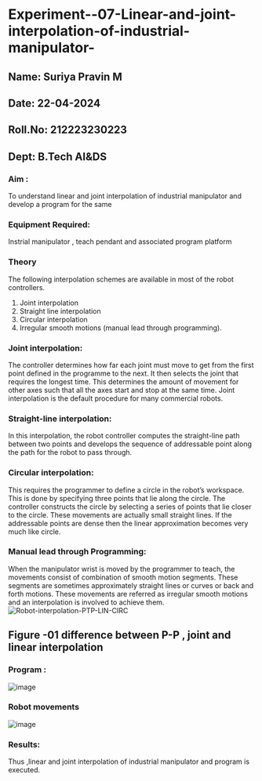 # Experiment--07-Linear-and-joint-interpolation-of-industrial-manipulator-
## Name: Suriya Pravin M
## Date: 22-04-2024
## Roll.No: 212223230223
## Dept: B.Tech AI&DS
### Aim :
To understand linear and joint interpolation of industrial manipulator and develop a program for the same 
      
### Equipment Required: 
Instrial manipulator , teach pendant and associated program platform 
      
### Theory 
The following interpolation schemes are available in most of the robot controllers.
1. Joint interpolation
2. Straight line interpolation
3. Circular interpolation
4. Irregular smooth motions (manual lead through programming).
### Joint interpolation: 
The controller determines how far each joint must move to get from the first point defined in the programme to the next. It then selects the joint that
requires the longest time. This determines the amount of movement for other axes such that all the axes start and stop at the same time. Joint interpolation is the default procedure for many commercial robots.

### Straight-line interpolation: 
In this interpolation, the robot controller computes the straight-line path between two points and develops the sequence of addressable point along the path for the robot to pass through.

### Circular interpolation: 
This requires the programmer to define a circle in the
robot’s workspace. This is done by specifying three points that lie along the circle. The controller constructs the circle by selecting a series of points that lie closer to the circle. These movements are actually small straight lines. If the addressable points are dense then the linear approximation becomes very much like circle.
### Manual lead through Programming: 
When the manipulator wrist is moved by the programmer to teach, the movements consist of combination of smooth motion segments. These segments are sometimes approximately straight lines or curves or back and forth motions. These movements are referred as irregular smooth motions and an interpolation is involved to achieve them.
![Robot-interpolation-PTP-LIN-CIRC](https://user-images.githubusercontent.com/36288975/201615171-d0886aaa-8220-4b0c-8a1d-3d8a5c69c76a.png)
## Figure -01 difference between P-P , joint and linear interpolation 
### Program :  
![image](https://github.com/Sharonsteffani2005/Experiment--07-Linear-and-joint-interpolation-of-industrial-manipulator-/assets/144979934/bd22e66b-2592-4050-992f-2f9ed2bd9db2)
 
### Robot movements 
![image](https://github.com/Sharonsteffani2005/Experiment--07-Linear-and-joint-interpolation-of-industrial-manipulator-/assets/144979934/c329f6b1-15aa-47ff-8b78-622f4c8c80c0)
### Results:  
Thus ,linear and joint interpolation of industrial manipulator and program is executed.

